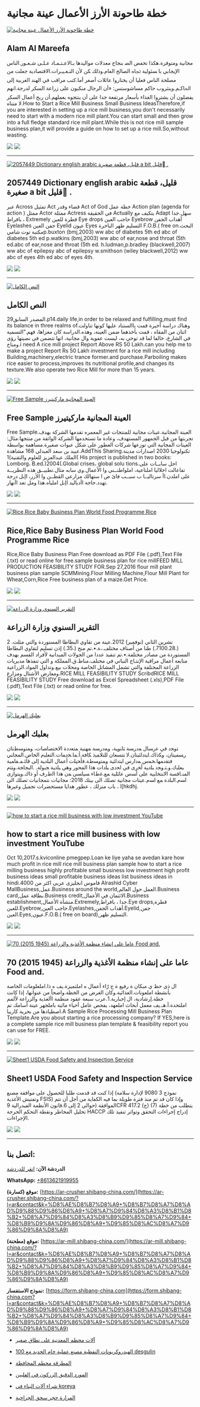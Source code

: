 # خطة طاحونة الأرز الأعمال عينة مجانية

<a href="https://swt.shibang-china.com/?l=ar&img&k=%D8%AE%D8%B7%D8%A9+%D8%B7%D8%A7%D8%AD%D9%88%D9%86%D8%A9+%D8%A7%D9%84%D8%A3%D8%B1%D8%B2+%D8%A7%D9%84%D8%A3%D8%B9%D9%85%D8%A7%D9%84+%D8%B9%D9%8A%D9%86%D8%A9+%D9%85%D8%AC%D8%A7%D9%86%D9%8A%D8%A9" target="_blank">![خطة طاحونة الأرز الأعمال عينة مجانية](http://static.shibang-china.com/all-800x300/1482.jpg)</a>

## Alam Al Mareefa
ﻣﺠﺎﻧﻴﺔ وﻣﺘﻮﻓﺮة.ﻫﻜﺬا ﺗﺨﻔﺾ اﻟﺼ ﺑﻨﺠﺎح ﻣﻌﺪﻻت ﻣﻮاﻟﻴﺪﻫﺎ ﺑـﺎﻻﻋـﺘـﻤـﺎد ﻋـﻠـﻰ ﺷـﻌـﻮر.اﻟﻨﺎس اﻹﻳﺠﺎﺑﻲ ﺑﺎ ﺴﺌﻮﻟﻴﺔ ﲡﺎه اﻟﺼﺎﻟﺢ اﻟﻌﺎم.وذﻟﻚ ﻜﻦ ﻷن اﻟﺘـﻐـﻴـﺮات.اﻻﻗﺘﺼﺎدﻳﺔ ﺟﻌﻠﺖ ﻣﻦ ﻣﺼﻠﺤﺔ اﻟﻨﺎس ﻓﻌﻠﻴﺎ أن ﻳﺨﺘﺎروا ﻋﺎﺋﻼت أﺻﻐﺮ أﻣﺎ.ﻛﺘﺐ ﻣﺮاﻗﺐ ﻓﻲ اﻟﻬﻨﺪ اﻟﻐﺮﺑﻴﺔ إﻟﻰ اﳊﺎﻛـﻢ.وﻳﻨﺜﺮوب ﺣﺎﻛﻢ ﻣﺴﺎﺷﻮﺳﺘﺲ: «أن اﻟﺮﺟﺎل ﻣﻨﻜﺒﻮن ﻋﻠﻰ زراﻋﺔ اﻟﺴﻜﺮ ﻟﺪرﺟﺔ.اﻧﻬﻢ ﻳﻔﻀﻠﻮن أن ﻳﺸﺘﺮوا اﻟﻐﺬاء ﺑﺄﺳﻌﺎر ﻣﺮﺗﻔﻌﺔ ﺟﺪا ﻋﻠﻰ أن ﻳﻨﺘﺠﻮه ﺑﻌﻤﻠﻬﻢ.أن رﺑﺢ أﻋﻤﺎل اﻟﺴﻜﺮ ﻻ ﻣﺘﻨﺎه.How to Start a Rice Mill Business Small Business IdeasTherefore,if you are interested in setting up a rice mill business,you don&#39;t necessarily need to start with a modern rice mill plant.You can start small and then grow into a full fledge standard rice mill plant.While this is not rice mill sample business plan,it will provide a guide on how to set up a rice mill.So,without wasting.


<a href="https://whatsapp.shibangsoft.com/WhatsApp.php" target="_blank" title="WhatsApp">![](http://static.shibang-china.com/icon/whatsapp.png)</a> <a href="https://swt.shibang-china.com/?l=ar&icon&k=%D8%AE%D8%B7%D8%A9+%D8%B7%D8%A7%D8%AD%D9%88%D9%86%D8%A9+%D8%A7%D9%84%D8%A3%D8%B1%D8%B2+%D8%A7%D9%84%D8%A3%D8%B9%D9%85%D8%A7%D9%84+%D8%B9%D9%8A%D9%86%D8%A9+%D9%85%D8%AC%D8%A7%D9%86%D9%8A%D8%A9" target="_blank">![](http://static.shibang-china.com/icon/chat-ar.png)</a>

---

<a href="https://swt.shibang-china.com/?l=ar&img&k=%D8%AE%D8%B7%D8%A9+%D8%B7%D8%A7%D8%AD%D9%88%D9%86%D8%A9+%D8%A7%D9%84%D8%A3%D8%B1%D8%B2+%D8%A7%D9%84%D8%A3%D8%B9%D9%85%D8%A7%D9%84+%D8%B9%D9%8A%D9%86%D8%A9+%D9%85%D8%AC%D8%A7%D9%86%D9%8A%D8%A9" target="_blank">![2057449 Dictionary english arabic قليل، قطعة صغيرة a bit قليل ً.](http://static.shibang-china.com/all-800x300/32.jpg)</a>

## 2057449 Dictionary english arabic قليل، قطعة صغيرة a bit قليل ً.
عبر Across تمثيل Act قضاء وقدر Act of God خطة عمل Action plan (agenda for action ) ممثل Actor ممثلة Actress في الحقيقة Actually يتكيف مع Adapt سهل.جدا ، بافراط Extremely قطرة للعين Eye drops حاجب العين Eyebrow أهداب الجفن Eyelashes جفن العين Eyelid عيون Eyes التسليم ظهر الباخرة F.O.B.( free on.البحث مكتبة توت شاميp.buxton (bmj,2003) ww abc of diabetes 5th ed abc of diabetes 5th ed p.watkins (bmj,2003) ww abc of ear,nose and throat (5th ed.abc of ear,nose and throat (5th ed. h.ludman,p.bradley (blackwell,2007) ww abc of epilepsy abc of epilepsy w.smithson (wiley blackwell,2012) ww abc of eyes 4th ed abc of eyes 4th.


<a href="https://whatsapp.shibangsoft.com/WhatsApp.php" target="_blank" title="WhatsApp">![](http://static.shibang-china.com/icon/whatsapp.png)</a> <a href="https://swt.shibang-china.com/?l=ar&icon&k=%D8%AE%D8%B7%D8%A9+%D8%B7%D8%A7%D8%AD%D9%88%D9%86%D8%A9+%D8%A7%D9%84%D8%A3%D8%B1%D8%B2+%D8%A7%D9%84%D8%A3%D8%B9%D9%85%D8%A7%D9%84+%D8%B9%D9%8A%D9%86%D8%A9+%D9%85%D8%AC%D8%A7%D9%86%D9%8A%D8%A9" target="_blank">![](http://static.shibang-china.com/icon/chat-ar.png)</a>

---

<a href="https://swt.shibang-china.com/?l=ar&img&k=%D8%AE%D8%B7%D8%A9+%D8%B7%D8%A7%D8%AD%D9%88%D9%86%D8%A9+%D8%A7%D9%84%D8%A3%D8%B1%D8%B2+%D8%A7%D9%84%D8%A3%D8%B9%D9%85%D8%A7%D9%84+%D8%B9%D9%8A%D9%86%D8%A9+%D9%85%D8%AC%D8%A7%D9%86%D9%8A%D8%A9" target="_blank">![النص الكامل](http://static.shibang-china.com/all-800x300/1206.jpg)</a>

## النص الكامل
29المصدر السابق.p14.daily life,in order to be relaxed and fulfilling,must find its balance in three realms of.وهناك دراسة أخيرة قمت باالستناد عليها كونها تناولت اثنان من المقاه ، قمت بأخذهما ضمن العينة، وهذه.الدراسة كان مغزاها، فهم.&quot;التسمية في الشارع، خالفا لما قد توحي به، ليست عفوية وال مجانية، انها تتضمن في نصيتها رؤى ومناخ.i need A rice mill project Report Above RS 50 Lakh.can you help me to make a project Report Rs 50 Lakh investment for a rice mill including Building,machinery,electric trance former.and purchase.Parboiling makes rice easier to process,improves its nutritional profile,and changes its texture.We also operate two Rice Mill for more than 15 years.


<a href="https://whatsapp.shibangsoft.com/WhatsApp.php" target="_blank" title="WhatsApp">![](http://static.shibang-china.com/icon/whatsapp.png)</a> <a href="https://swt.shibang-china.com/?l=ar&icon&k=%D8%AE%D8%B7%D8%A9+%D8%B7%D8%A7%D8%AD%D9%88%D9%86%D8%A9+%D8%A7%D9%84%D8%A3%D8%B1%D8%B2+%D8%A7%D9%84%D8%A3%D8%B9%D9%85%D8%A7%D9%84+%D8%B9%D9%8A%D9%86%D8%A9+%D9%85%D8%AC%D8%A7%D9%86%D9%8A%D8%A9" target="_blank">![](http://static.shibang-china.com/icon/chat-ar.png)</a>

---

<a href="https://swt.shibang-china.com/?l=ar&img&k=%D8%AE%D8%B7%D8%A9+%D8%B7%D8%A7%D8%AD%D9%88%D9%86%D8%A9+%D8%A7%D9%84%D8%A3%D8%B1%D8%B2+%D8%A7%D9%84%D8%A3%D8%B9%D9%85%D8%A7%D9%84+%D8%B9%D9%8A%D9%86%D8%A9+%D9%85%D8%AC%D8%A7%D9%86%D9%8A%D8%A9" target="_blank">![Free Sample العينة المجانية ماركيتيرز](http://static.shibang-china.com/all-800x300/867.jpg)</a>

## Free Sample العينة المجانية ماركيتيرز
Free Sample.العينة المجانية.عينات مجانية للمنتجات غير المعمره تقدمها الشركة بهدف تجربتها من قبل الجمهور المستهدف، وعادة ما تستخدمها الشركة الواثقة من منتجها.مثال: العينات المجانية التي توزعها شركات العطور على شكل عبوات صغيرة.مساهمة بواسطة عبيد بن سعد العبدلي 168 مشاهدة.AddThis Sharing.تكنولوجيا 2030 اصدارات مدينة الملك عبدالعزيز للعلوم والتقنية)1( His project is published in two books: Lomborg، B.ed.)2004(.Global crises، global solu tions.احل سابــات على تفاعالت اخلاليا املناعية، املواطنــني وا الأعمال.وي سابه مثال.تطبيــق هذه النظريــة على املدن.اأ سرتاليــا ب سبــب فائ ض ا ستهالك مزارعي القطــن وا الأرز، اإىل درجة تهدد.حاجة اأدياليد اإىل املياه.هذا ومل تعد اأنهار.


<a href="https://whatsapp.shibangsoft.com/WhatsApp.php" target="_blank" title="WhatsApp">![](http://static.shibang-china.com/icon/whatsapp.png)</a> <a href="https://swt.shibang-china.com/?l=ar&icon&k=%D8%AE%D8%B7%D8%A9+%D8%B7%D8%A7%D8%AD%D9%88%D9%86%D8%A9+%D8%A7%D9%84%D8%A3%D8%B1%D8%B2+%D8%A7%D9%84%D8%A3%D8%B9%D9%85%D8%A7%D9%84+%D8%B9%D9%8A%D9%86%D8%A9+%D9%85%D8%AC%D8%A7%D9%86%D9%8A%D8%A9" target="_blank">![](http://static.shibang-china.com/icon/chat-ar.png)</a>

---

<a href="https://swt.shibang-china.com/?l=ar&img&k=%D8%AE%D8%B7%D8%A9+%D8%B7%D8%A7%D8%AD%D9%88%D9%86%D8%A9+%D8%A7%D9%84%D8%A3%D8%B1%D8%B2+%D8%A7%D9%84%D8%A3%D8%B9%D9%85%D8%A7%D9%84+%D8%B9%D9%8A%D9%86%D8%A9+%D9%85%D8%AC%D8%A7%D9%86%D9%8A%D8%A9" target="_blank">![Rice,Rice Baby Business Plan World Food Programme Rice](http://static.shibang-china.com/all-800x300/1033.jpg)</a>

## Rice,Rice Baby Business Plan World Food Programme Rice
Rice,Rice Baby Business Plan Free download as PDF File (.pdf),Text File (.txt) or read online for free.sample business plan for rice millFEED MILL PRODUCTION FEASIBILITY STUDY FOR.Sep 27,2016 flour mill plant business plan sample SCMMining.Flour Milling Machine,Flour Mill Plant for Wheat,Corn,Rice Free business plan of a maize.Get Price.


<a href="https://whatsapp.shibangsoft.com/WhatsApp.php" target="_blank" title="WhatsApp">![](http://static.shibang-china.com/icon/whatsapp.png)</a> <a href="https://swt.shibang-china.com/?l=ar&icon&k=%D8%AE%D8%B7%D8%A9+%D8%B7%D8%A7%D8%AD%D9%88%D9%86%D8%A9+%D8%A7%D9%84%D8%A3%D8%B1%D8%B2+%D8%A7%D9%84%D8%A3%D8%B9%D9%85%D8%A7%D9%84+%D8%B9%D9%8A%D9%86%D8%A9+%D9%85%D8%AC%D8%A7%D9%86%D9%8A%D8%A9" target="_blank">![](http://static.shibang-china.com/icon/chat-ar.png)</a>

---

<a href="https://swt.shibang-china.com/?l=ar&img&k=%D8%AE%D8%B7%D8%A9+%D8%B7%D8%A7%D8%AD%D9%88%D9%86%D8%A9+%D8%A7%D9%84%D8%A3%D8%B1%D8%B2+%D8%A7%D9%84%D8%A3%D8%B9%D9%85%D8%A7%D9%84+%D8%B9%D9%8A%D9%86%D8%A9+%D9%85%D8%AC%D8%A7%D9%86%D9%8A%D8%A9" target="_blank">![التقرير السنوي وزارة الزراعة](http://static.shibang-china.com/all-800x300/908.jpg)</a>

## التقرير السنوي وزارة الزراعة
2 تشرين الثاني (نوفمبر) 2012.ﻋﻴﻨﺔ ﻣﻦ ﺗﻘﺎﻭﻱ ﺍﻟﺒﻄﺎﻃﺎ ﺍﻟﻤﺴﺘﻮﺭﺩﺓ ﻭﺍﻟﺘﻲ ﻣﺜﻠﺖ.(.7100.28.) ﻃﻨﺎ ﻣﻦ ﺃﺻﻨﺎﻑ ﻣﺨﺘﻠﻒ.،ﺓ.•.ﺗﻢ ﻣﻨﺢ (.35.) ﺇﺫﻥ ﺗﺴﻠﻴﻢ ﻟﺘﻘﺎﻭﻱ ﺍﻟﺒﻄﺎﻃﺎ ﺍﻟﻤﺴﺘﻮﺭﺩﺓ ﻣﻦ ﻣﺼﺎﺩﺭ ﻣﺨﺘﻠﻔﺔ.•.ﺗﻢ ﺗﻨﻔﻴﺬ ﻋﺪﺩﺍ ﻣﻦ ﺍﻟﺠﻮﻻﺕ ﺍﻟﻤﻴﺪﺍﻧﻴﺔ ﻷﻓﺮﺍﺩ ﺍﻟﻘﺴﻢ ﺑﻬﺪﻑ ﻣﺘﺎﺑﻌﺔ ﺃﻋﻤﺎﻝ ﻣﺮﺍﻗﺒﺔ ﺍﻹﻧﺘـﺎﺝ ﺍﻟﻨﺒﺎﺗﻲ ﻓﻲ ﻣﺨﺘﻠﻒ.ﻣﻨﺎﻁ.ﻕ.ﺍﻟﻤﻤﻠﻜﺔ ﻭ ﺍﻟﺘﻲ ﺗﻨﻔﺬﻫﺎ ﻣﺪﻳﺮﻳﺎﺕ ﺍﻟﺰﺭﺍﻋﺔ ﺍﻟﻤﺨﺘﻠﻔﺔ ﻭﺍﻟﺘﻲ ﺗﺸﻤﻞ ﺍﻟﻤﺸﺎﺗﻞ ﺍﻟﺨﺎﺻﺔ ﻭﻣﺤﻼﺕ ﺑﻴﻊ.ﻭﺗﺪﺍﻭﻝ ﺍﻟﻤﻮﺍﺩ.ﺍﻟﺰﺭﺍﻋﻴﺔ ﻭﻣﻌﺎﺭﺽ ﺍﻷﺷﺘﺎﻝ ﻭﻣﺰﺍﺭﻉ.RICE MILL FEASIBILITY STUDY ScribdRICE MILL FEASIBILITY STUDY Free download as Excel Spreadsheet (.xls),PDF File (.pdf),Text File (.txt) or read online for free.


<a href="https://whatsapp.shibangsoft.com/WhatsApp.php" target="_blank" title="WhatsApp">![](http://static.shibang-china.com/icon/whatsapp.png)</a> <a href="https://swt.shibang-china.com/?l=ar&icon&k=%D8%AE%D8%B7%D8%A9+%D8%B7%D8%A7%D8%AD%D9%88%D9%86%D8%A9+%D8%A7%D9%84%D8%A3%D8%B1%D8%B2+%D8%A7%D9%84%D8%A3%D8%B9%D9%85%D8%A7%D9%84+%D8%B9%D9%8A%D9%86%D8%A9+%D9%85%D8%AC%D8%A7%D9%86%D9%8A%D8%A9" target="_blank">![](http://static.shibang-china.com/icon/chat-ar.png)</a>

---

<a href="https://swt.shibang-china.com/?l=ar&img&k=%D8%AE%D8%B7%D8%A9+%D8%B7%D8%A7%D8%AD%D9%88%D9%86%D8%A9+%D8%A7%D9%84%D8%A3%D8%B1%D8%B2+%D8%A7%D9%84%D8%A3%D8%B9%D9%85%D8%A7%D9%84+%D8%B9%D9%8A%D9%86%D8%A9+%D9%85%D8%AC%D8%A7%D9%86%D9%8A%D8%A9" target="_blank">![بعلبك الهرمل](http://static.shibang-china.com/all-800x300/72.jpg)</a>

## بعلبك الهرمل
ﺘﻭﺠﺩ ﻓﻲ ﻋﺭﺴﺎل ﻤﺩﺭﺴﺔ ﺜﺎﻨﻭﻴﺔ، ﻭﻤﺩﺭﺴﺔ ﻤﻬﻨﻴﺔ ﻤﺘﻌﺩﺩﺓ ﺍﻻﺨﺘﺼﺎﺼﺎﺕ، ﻭﻤﺘﻭﺴﻁﺘﺎﻥ ﺭﺴﻤﻴﺘﺎﻥ، ﻭﻜﺫﻟﻙ.ﺍﺒﺘﺩﺍﺌﻴﺘﺎﻥ.ﻻ ﺘﺘﺴﻌﺎﻥ ﻟﻠﺘﻼﻤﻴﺫ ﻜﺎﻓﺔ.ﺃ.ﻤﺎ.ﺨﺩﻤﺎﺕ.ﺍﻟﺘﻌﻠﻴﻡ ﺍﻟﺨﺎﺹ.ﺍﻟﻤﺠﺎﻨﻲ ﻓﺘﻘﺩﻤﻬﺎ.ﺨﻤﺱ ﻤﺩﺍﺭﺱ ﺍﺒﺘﺩﺍﺌﻴﺔ ﻭﻤﺘﻭﺴﻁﺔ.ﻓﺄﺤﻴﻠﺕ ﺃﻋﻤﺎل ﺍﻟﺒﻠﺩﻴﺔ ﺇﻟﻰ ﻗﺎﺌ.ﻤ.ﻘﺎﻤﻴﺔ ﺒﻌﻠﺒﻙ.ﻭ.ﺘ.ﻭﺠﺩ ﺒﻠﺩﻴﺔ ﺃﺨﺭﻯ ﻓﻲ ﺍﺤﺩﻯ ﺒﻠﺩﺍﺕ ﻫﺫﺍ ﺍﻟﻤﺤﻭﺭ ﻭﻫﻲ ﺒﻠﺩﻴﺔ ﺠﺒﻭﻟﺔ. .ﺍﻟﺒﺠﺎﺠﺔ.ﻭﺘﺘﻡ ﺍﻟﻤﻨ.ﺎﻓﺴﺔ ﺍﻻﻨﺘﺨﺎﺒﻴﺔ ﻋﻠﻰ ﺃﺴﺱ ﻋﺎﺌﻠﻴﺔ ﻤﻊ.ﻏﻁﺎﺀ ﺴﻴﺎﺴﻲ ﻤﻥ ﻫﺫﺍ ﺍﻟﻁﺭﻑ ﺃﻭ ﺫﺍﻙ.ﻭﻴﺘﻭﺍﺯﻯ ﺍﺴﻡ.ﺍﻟﺒﻠﺩﺓ ﻤﻊ ﺍﺴﻡ.عينات مجانية تصلك الى بيتك 2018: مجانيات نتمجانيات تصلك الى باب منزلك ، عطور هدايا مستحضرات تجميل وغيرها ، l[hkdhj.


<a href="https://whatsapp.shibangsoft.com/WhatsApp.php" target="_blank" title="WhatsApp">![](http://static.shibang-china.com/icon/whatsapp.png)</a> <a href="https://swt.shibang-china.com/?l=ar&icon&k=%D8%AE%D8%B7%D8%A9+%D8%B7%D8%A7%D8%AD%D9%88%D9%86%D8%A9+%D8%A7%D9%84%D8%A3%D8%B1%D8%B2+%D8%A7%D9%84%D8%A3%D8%B9%D9%85%D8%A7%D9%84+%D8%B9%D9%8A%D9%86%D8%A9+%D9%85%D8%AC%D8%A7%D9%86%D9%8A%D8%A9" target="_blank">![](http://static.shibang-china.com/icon/chat-ar.png)</a>

---

<a href="https://swt.shibang-china.com/?l=ar&img&k=%D8%AE%D8%B7%D8%A9+%D8%B7%D8%A7%D8%AD%D9%88%D9%86%D8%A9+%D8%A7%D9%84%D8%A3%D8%B1%D8%B2+%D8%A7%D9%84%D8%A3%D8%B9%D9%85%D8%A7%D9%84+%D8%B9%D9%8A%D9%86%D8%A9+%D9%85%D8%AC%D8%A7%D9%86%D9%8A%D8%A9" target="_blank">![how to start a rice mill business with low investment YouTube](http://static.shibang-china.com/all-800x300/161.jpg)</a>

## how to start a rice mill business with low investment YouTube
Oct 10,2017.s.kviconline pmegpep.Loan ke liye yaha se avedan kare how much profit in rice mill rice mill business plan sample how to start a rice milling business highly profitable small business low investment high profit business ideas small profitable business ideas list business ideas in hindi.قاموس انجليزى عربى اكثر من 4000 Alrashid Cyber MallBusiness,عمل.Business around the world,العمل حول العالم.Business card,بطاقة عمل.Business credit,الائتمان في الأعمال.Business establishment,منشأة الأعمال.Extremely,جدا ، بافراط.Eye drops,قطرة للعين.Eyebrow,حاجب العين.Eyelashes,أهداب الجفن.Eyelid,جفن العين.Eyes,عيون.F.O.B.( free on board),التسليم ظهر.


<a href="https://whatsapp.shibangsoft.com/WhatsApp.php" target="_blank" title="WhatsApp">![](http://static.shibang-china.com/icon/whatsapp.png)</a> <a href="https://swt.shibang-china.com/?l=ar&icon&k=%D8%AE%D8%B7%D8%A9+%D8%B7%D8%A7%D8%AD%D9%88%D9%86%D8%A9+%D8%A7%D9%84%D8%A3%D8%B1%D8%B2+%D8%A7%D9%84%D8%A3%D8%B9%D9%85%D8%A7%D9%84+%D8%B9%D9%8A%D9%86%D8%A9+%D9%85%D8%AC%D8%A7%D9%86%D9%8A%D8%A9" target="_blank">![](http://static.shibang-china.com/icon/chat-ar.png)</a>

---

<a href="https://swt.shibang-china.com/?l=ar&img&k=%D8%AE%D8%B7%D8%A9+%D8%B7%D8%A7%D8%AD%D9%88%D9%86%D8%A9+%D8%A7%D9%84%D8%A3%D8%B1%D8%B2+%D8%A7%D9%84%D8%A3%D8%B9%D9%85%D8%A7%D9%84+%D8%B9%D9%8A%D9%86%D8%A9+%D9%85%D8%AC%D8%A7%D9%86%D9%8A%D8%A9" target="_blank">![70 عاما على إنشاء منظمة الأغذية والزراعة (1945 2015) Food and.](http://static.shibang-china.com/all-800x300/1168.jpg)</a>

## 70 عاما على إنشاء منظمة الأغذية والزراعة (1945 2015) Food and.
ال ذي حظ ي مبكان ة رفيع ة ج رّاء أعمال ه املتميزة.يف ه ذا.املعلومات الخاصة بأنشطة املعونات.الغذائية.وكان الغرض من الخطة.واضحاً من عنوانها، إذا كانت خطة.إرشادية، ال إجبارية.1.عرب سبعة عقود منظمة األغذية والزراعة لألمم املتحدة.أ.هـ.يف معمل أبحاث املعهد، يفحص عامل أحياء مائية باملجهر عينة أسامك تم اصطيادها من بحرية كاريبا.A Sample Rice Processing Mill Business Plan Template.Are you about starting a rice processing company? If YES,here is a complete sample rice mill business plan template &amp; feasibility report you can use for FREE.


<a href="https://whatsapp.shibangsoft.com/WhatsApp.php" target="_blank" title="WhatsApp">![](http://static.shibang-china.com/icon/whatsapp.png)</a> <a href="https://swt.shibang-china.com/?l=ar&icon&k=%D8%AE%D8%B7%D8%A9+%D8%B7%D8%A7%D8%AD%D9%88%D9%86%D8%A9+%D8%A7%D9%84%D8%A3%D8%B1%D8%B2+%D8%A7%D9%84%D8%A3%D8%B9%D9%85%D8%A7%D9%84+%D8%B9%D9%8A%D9%86%D8%A9+%D9%85%D8%AC%D8%A7%D9%86%D9%8A%D8%A9" target="_blank">![](http://static.shibang-china.com/icon/chat-ar.png)</a>

---

<a href="https://swt.shibang-china.com/?l=ar&img&k=%D8%AE%D8%B7%D8%A9+%D8%B7%D8%A7%D8%AD%D9%88%D9%86%D8%A9+%D8%A7%D9%84%D8%A3%D8%B1%D8%B2+%D8%A7%D9%84%D8%A3%D8%B9%D9%85%D8%A7%D9%84+%D8%B9%D9%8A%D9%86%D8%A9+%D9%85%D8%AC%D8%A7%D9%86%D9%8A%D8%A9" target="_blank">![Sheet1 USDA Food Safety and Inspection Service](http://static.shibang-china.com/all-800x300/728.jpg)</a>

## Sheet1 USDA Food Safety and Inspection Service
إذا كنت قد قدمت طلبا للحصول على موافقة مصنع (نموذج 3 9080 لإدارة سلامة وتفتيش الأغذية FSIS) وإذا كان قد تم منذ فترة طويلة بما فيه الكفاية من أجل أن تتم الموافقة (حوالي 2 إلى 6.قانون الأنظمة الفيدرالية 9CFR 417.2 (ج) (7) يتطلب من خطة تحليل المخاطر ونقطة التحكم الحرجة HACCP إدراج إجراءات التحقق وتواتر تنفيذ تلك الإجراءات.

<a href="https://whatsapp.shibangsoft.com/WhatsApp.php" target="_blank" title="WhatsApp">![](http://static.shibang-china.com/icon/whatsapp.png)</a> <a href="https://swt.shibang-china.com/?l=ar&icon&k=%D8%AE%D8%B7%D8%A9+%D8%B7%D8%A7%D8%AD%D9%88%D9%86%D8%A9+%D8%A7%D9%84%D8%A3%D8%B1%D8%B2+%D8%A7%D9%84%D8%A3%D8%B9%D9%85%D8%A7%D9%84+%D8%B9%D9%8A%D9%86%D8%A9+%D9%85%D8%AC%D8%A7%D9%86%D9%8A%D8%A9" target="_blank">![](http://static.shibang-china.com/icon/chat-ar.png)</a>

---
## اتصل بنا:

**الدردشة الآن:** [انقر للدردشة](https://swt.shibang-china.com?l=ar&contact&k=%D8%AE%D8%B7%D8%A9+%D8%B7%D8%A7%D8%AD%D9%88%D9%86%D8%A9+%D8%A7%D9%84%D8%A3%D8%B1%D8%B2+%D8%A7%D9%84%D8%A3%D8%B9%D9%85%D8%A7%D9%84+%D8%B9%D9%8A%D9%86%D8%A9+%D9%85%D8%AC%D8%A7%D9%86%D9%8A%D8%A9)

**WhatsApp:**  [+8613621919955](https://whatsapp.shibangsoft.com/WhatsApp.php)

**موقع (كسارة):** [https://ar-crusher.shibang-china.com/](https://ar-crusher.shibang-china.com/?l=ar&contact&k=%D8%AE%D8%B7%D8%A9+%D8%B7%D8%A7%D8%AD%D9%88%D9%86%D8%A9+%D8%A7%D9%84%D8%A3%D8%B1%D8%B2+%D8%A7%D9%84%D8%A3%D8%B9%D9%85%D8%A7%D9%84+%D8%B9%D9%8A%D9%86%D8%A9+%D9%85%D8%AC%D8%A7%D9%86%D9%8A%D8%A9)

**موقع (مطحنة):** [https://ar-mill.shibang-china.com/](https://ar-mill.shibang-china.com/?l=ar&contact&k=%D8%AE%D8%B7%D8%A9+%D8%B7%D8%A7%D8%AD%D9%88%D9%86%D8%A9+%D8%A7%D9%84%D8%A3%D8%B1%D8%B2+%D8%A7%D9%84%D8%A3%D8%B9%D9%85%D8%A7%D9%84+%D8%B9%D9%8A%D9%86%D8%A9+%D9%85%D8%AC%D8%A7%D9%86%D9%8A%D8%A9)

**نموذج الاستفسار:** [https://form.shibang-china.com](https://form.shibang-china.com?l=ar&contact&k=%D8%AE%D8%B7%D8%A9+%D8%B7%D8%A7%D8%AD%D9%88%D9%86%D8%A9+%D8%A7%D9%84%D8%A3%D8%B1%D8%B2+%D8%A7%D9%84%D8%A3%D8%B9%D9%85%D8%A7%D9%84+%D8%B9%D9%8A%D9%86%D8%A9+%D9%85%D8%AC%D8%A7%D9%86%D9%8A%D8%A9)

* [آلات محطم المعدنية على نطاق صغير](../27/%D8%A2%D9%84%D8%A7%D8%AA%20%D9%85%D8%AD%D8%B7%D9%85%20%D8%A7%D9%84%D9%85%D8%B9%D8%AF%D9%86%D9%8A%D8%A9%20%D8%B9%D9%84%D9%89%20%D9%86%D8%B7%D8%A7%D9%82%20%D8%B5%D8%BA%D9%8A%D8%B1.md)

* [100 الهيدروكربونات النفطية مصنع عملية خام الحديد مع desgulin](../30/100%20%D8%A7%D9%84%D9%87%D9%8A%D8%AF%D8%B1%D9%88%D9%83%D8%B1%D8%A8%D9%88%D9%86%D8%A7%D8%AA%20%D8%A7%D9%84%D9%86%D9%81%D8%B7%D9%8A%D8%A9%20%D9%85%D8%B5%D9%86%D8%B9%20%D8%B9%D9%85%D9%84%D9%8A%D8%A9%20%D8%AE%D8%A7%D9%85%20%D8%A7%D9%84%D8%AD%D8%AF%D9%8A%D8%AF%20%D9%85%D8%B9%20desgulin.md)

* [المطرقة محطم المحافظة](../27/%D8%A7%D9%84%D9%85%D8%B7%D8%B1%D9%82%D8%A9%20%D9%85%D8%AD%D8%B7%D9%85%20%D8%A7%D9%84%D9%85%D8%AD%D8%A7%D9%81%D8%B8%D8%A9.md)

* [المورد الدقيق الزركون في الفلبين](../27/%D8%A7%D9%84%D9%85%D9%88%D8%B1%D8%AF%20%D8%A7%D9%84%D8%AF%D9%82%D9%8A%D9%82%20%D8%A7%D9%84%D8%B2%D8%B1%D9%83%D9%88%D9%86%20%D9%81%D9%8A%20%D8%A7%D9%84%D9%81%D9%84%D8%A8%D9%8A%D9%86.md)

* [شراء آلات البناء في koreya](../29/%D8%B4%D8%B1%D8%A7%D8%A1%20%D8%A2%D9%84%D8%A7%D8%AA%20%D8%A7%D9%84%D8%A8%D9%86%D8%A7%D8%A1%20%D9%81%D9%8A%20koreya.md)

* [المرارة حجر سحق الجراحية](../30/%D8%A7%D9%84%D9%85%D8%B1%D8%A7%D8%B1%D8%A9%20%D8%AD%D8%AC%D8%B1%20%D8%B3%D8%AD%D9%82%20%D8%A7%D9%84%D8%AC%D8%B1%D8%A7%D8%AD%D9%8A%D8%A9.md)